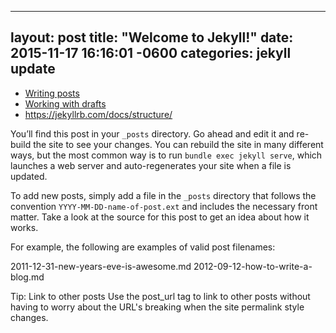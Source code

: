
---
layout: post
title:  "Welcome to Jekyll!"
date:   2015-11-17 16:16:01 -0600
categories: jekyll update
---
* [Writing posts](https://jekyllrb.com/docs/posts/)
* [Working with drafts](https://jekyllrb.com/docs/drafts/)
* https://jekyllrb.com/docs/structure/


You’ll find this post in your `_posts` directory. Go ahead and edit it and re-build the site to see your changes. You can rebuild the site in many different ways, but the most common way is to run `bundle exec jekyll serve`, which launches a web server and auto-regenerates your site when a file is updated.

To add new posts, simply add a file in the `_posts` directory that follows the convention `YYYY-MM-DD-name-of-post.ext` and includes the necessary front matter. Take a look at the source for this post to get an idea about how it works.

For example, the following are examples of valid post filenames:

  2011-12-31-new-years-eve-is-awesome.md
  2012-09-12-how-to-write-a-blog.md

Tip: Link to other posts
Use the post_url tag to link to other posts without having to worry about the URL's breaking when the site permalink style changes.
